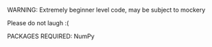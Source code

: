 WARNING: Extremely beginner level code, may be subject to mockery

Please do not laugh :(

PACKAGES REQUIRED:
NumPy
